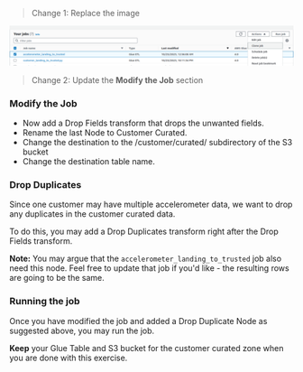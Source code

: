 > Change 1: Replace the image

![Clone Job](1-clone.png)

> Change 2: Update the **Modify the Job** section

### Modify the Job
- Now add a Drop Fields transform that drops the unwanted fields.
- Rename the last Node to Customer Curated.
- Change the destination to the /customer/curated/ subdirectory of the S3 bucket
- Change the destination table name.

### Drop Duplicates

Since one customer may have multiple accelerometer data, we want to drop any duplicates in the customer curated data.

To do this, you may add a Drop Duplicates transform right after the Drop Fields transform.

**Note:** You may argue that the `accelerometer_landing_to_trusted` job also need this node. Feel free to update that job if you'd like - the resulting rows are going to be the same.

### Running the job

Once you have modified the job and added a Drop Duplicate Node as suggested above, you may run the job.

**Keep** your Glue Table and S3 bucket for the customer curated zone when you are done with this exercise.
